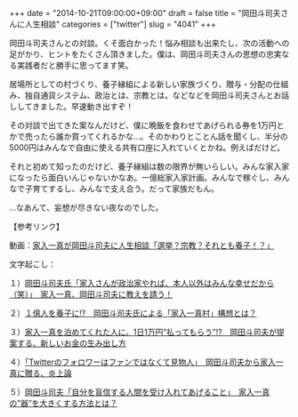 +++
date = "2014-10-21T09:00:00+09:00"
draft = false
title = "岡田斗司夫さんに人生相談"
categories = ["twitter"]
slug = "4041"
+++

岡田斗司夫さんとの対談。くそ面白かった！悩み相談も出来たし、次の活動への足がかり、ヒントをたくさん頂きました。僕は、岡田斗司夫さんの思想の忠実なる実践者だと勝手に思ってます笑。

居場所としての村づくり、養子縁組による新しい家族づくり、贈与・分配の仕組み、独自通貨システム、政治とは、宗教とは。などなどを岡田斗司夫さんとお話ししてきました。早速動き出すぞ！

その対談で出てきた案なんだけど、僕に晩飯を食わせてあげられる券を1万円とかで売ったら誰か買ってくれるかな…。そのかわりとことん話を聞くし、半分の5000円はみんなで自由に使える共有口座に入れていくとかね。例えばだけど。

それと初めて知ったのだけど、養子縁組は数の限界が無いらしい。みんな家入家になったら面白いんじゃないかなあ。一億総家入家計画。みんなで稼ぐし、みんなで子育てするし、みんなで支え合う。だって家族だもん。

…なあんて、妄想が尽きない夜なのでした。


【参考リンク】

動画：<a href="https://www.youtube.com/watch?v=5xtOFlCOKXU">家入一真が岡田斗司夫に人生相談「選挙？宗教？それとも養子！？」</a>

文字起こし：

１）<a href="http://logmi.jp/9405">岡田斗司夫氏「家入さんが政治家やれば、本人以外はみんな幸せだから（笑）」　家入一真、岡田斗司夫に教えを請う！</a>

２）<a href="http://logmi.jp/9454">１億人を養子に!?　岡田斗司夫氏による「家入一真村」構想とは？</a>

３）<a href="http://logmi.jp/9458">家入一真を泊めてくれた人に、1日1万円”払ってもらう”!?　岡田斗司夫が提案する、新しいお金の生み出し方</a>

４）<a href="http://logmi.jp/9461">「Twitterのフォロワーはファンではなくて見物人」　岡田斗司夫から家入一真に贈る、炎上論</a>

５）<a href="http://logmi.jp/11281">岡田斗司夫「自分を盲信する人間を受け入れてあげること」　家入一真の”器”を大きくする方法とは？</a>
